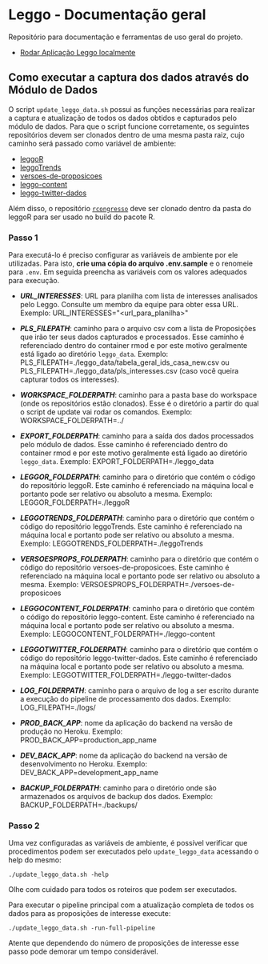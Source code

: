 # Leggo - Documentação geral

Repositório para documentação e ferramentas de uso geral do projeto.

- [Rodar Aplicação Leggo localmente](compose/README.md)

## Como executar a captura dos dados através do Módulo de Dados

O script `update_leggo_data.sh` possui as funções necessárias para realizar a captura e atualização de todos os dados obtidos e capturados pelo módulo de dados.
Para que o script funcione corretamente, os seguintes repositórios devem ser clonados dentro de uma mesma pasta raiz, cujo caminho será passado como variável de ambiente:

- [leggoR](https://github.com/parlametria/leggoR)
- [leggoTrends](https://github.com/parlametria/leggoTrends)
- [versoes-de-proposicoes](https://github.com/parlametria/versoes-de-proposicoes)
- [leggo-content](https://github.com/parlametria/leggo-content)
- [leggo-twitter-dados](https://github.com/parlametria/leggo-twitter-dados)

Além disso, o repositório [`rcongresso`](https://github.com/analytics-ufcg/rcongresso) deve ser clonado dentro da pasta do leggoR para ser usado no build do pacote R.

### Passo 1
Para executá-lo é preciso configurar as variáveis de ambiente por ele utilizadas. Para isto, **crie uma cópia do arquivo .env.sample** e o renomeie para `.env`. Em seguida preencha as variáveis com os valores adequados para execução.

- ***URL_INTERESSES***: URL para planilha com lista de interesses analisados pelo Leggo. Consulte um membro da equipe para obter essa URL. 
Exemplo: URL_INTERESSES="<url_para_planilha>"

- ***PLS_FILEPATH***: caminho para o arquivo csv com a lista de Proposições que irão ter seus dados capturados e processados. Esse caminho é referenciado dentro do container rmod e por este motivo geralmente está ligado ao diretório `leggo_data`. 
Exemplo: PLS_FILEPATH=./leggo_data/tabela_geral_ids_casa_new.csv ou PLS_FILEPATH=./leggo_data/pls_interesses.csv (caso você queira capturar todos os interesses).

- ***WORKSPACE_FOLDERPATH***: caminho para a pasta base do workspace (onde os repositórios estão clonados). Esse é o diretório a partir do qual o script de update vai rodar os comandos.
Exemplo: WORKSPACE_FOLDERPATH=../

- ***EXPORT_FOLDERPATH***: caminho para a saída dos dados processados pelo módulo de dados. Esse caminho é referenciado dentro do container rmod e por este motivo geralmente está ligado ao diretório `leggo_data`. 
Exemplo: EXPORT_FOLDERPATH=./leggo_data

- ***LEGGOR_FOLDERPATH***: caminho para o diretório que contém o código do repositório leggoR. Este caminho é referenciado na máquina local e portanto pode ser relativo ou absoluto a mesma.
Exemplo: LEGGOR_FOLDERPATH=./leggoR

- ***LEGGOTRENDS_FOLDERPATH***: caminho para o diretório que contém o código do repositório leggoTrends. Este caminho é referenciado na máquina local e portanto pode ser relativo ou absoluto a mesma.
Exemplo: LEGGOTRENDS_FOLDERPATH=./leggoTrends

- ***VERSOESPROPS_FOLDERPATH***: caminho para o diretório que contém o código do repositório versoes-de-proposicoes. Este caminho é referenciado na máquina local e portanto pode ser relativo ou absoluto a mesma.
Exemplo: VERSOESPROPS_FOLDERPATH=./versoes-de-proposicoes

- ***LEGGOCONTENT_FOLDERPATH***: caminho para o diretório que contém o código do repositório leggo-content. Este caminho é referenciado na máquina local e portanto pode ser relativo ou absoluto a mesma.
Exemplo: LEGGOCONTENT_FOLDERPATH=./leggo-content

- ***LEGGOTWITTER_FOLDERPATH***: caminho para o diretório que contém o código do repositório leggo-twitter-dados. Este caminho é referenciado na máquina local e portanto pode ser relativo ou absoluto a mesma.
Exemplo: LEGGOTWITTER_FOLDERPATH=./leggo-twitter-dados

- ***LOG_FOLDERPATH***: caminho para o arquivo de log a ser escrito durante a execução do pipeline de processamento dos dados.
Exemplo: LOG_FILEPATH=./logs/

- ***PROD_BACK_APP***: nome da aplicação do backend na versão de produção no Heroku.
Exemplo: PROD_BACK_APP=production_app_name

- ***DEV_BACK_APP***: nome da aplicação do backend na versão de desenvolvimento no Heroku.
Exemplo: DEV_BACK_APP=development_app_name

- ***BACKUP_FOLDERPATH***: caminho para o diretório onde são armazenados os arquivos de backup dos dados.
Exemplo: BACKUP_FOLDERPATH=./backups/

### Passo 2

Uma vez configuradas as variáveis de ambiente, é possível verificar que procedimentos podem ser executados pelo `update_leggo_data` acessando o help do mesmo:

```
./update_leggo_data.sh -help
```
Olhe com cuidado para todos os roteiros que podem ser executados.

Para executar o pipeline principal com a atualização completa de todos os dados para as proposições de interesse execute:

```
./update_leggo_data.sh -run-full-pipeline
```

Atente que dependendo do número de proposições de interesse esse passo pode demorar um tempo considerável.

